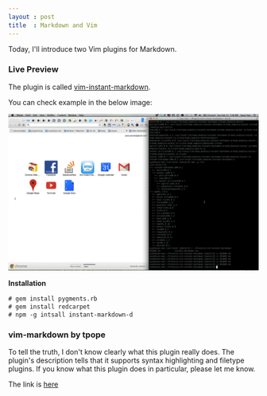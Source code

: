 ```yaml
---
layout : post
title  : Markdown and Vim
---
```

Today, I'll introduce two Vim plugins for Markdown.

### Live Preview

The plugin is called [vim-instant-markdown](https://github.com/suan/vim-instant-markdown).

You can check example in the below image:

![vim-instant-markdown](/assets/pic/instant-markdown-demo.gif)

**Installation**

    # gem install pygments.rb
    # gem install redcarpet
    # npm -g intsall instant-markdown-d

### vim-markdown by tpope
To tell the truth, I don't know clearly what this plugin really does. The plugin's description tells that it supports syntax highlighting and filetype plugins. If you know what this plugin does in particular, please let me know.

The link is [here](https://github.com/tpope/vim-markdown)

